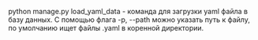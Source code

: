 python manage.py load_yaml_data - команда для загрузки yaml файла в базу данных. С помощью флага -p, --path можно указать путь к файлу, по умолчанию ищет файлы .yaml в коренной директории.